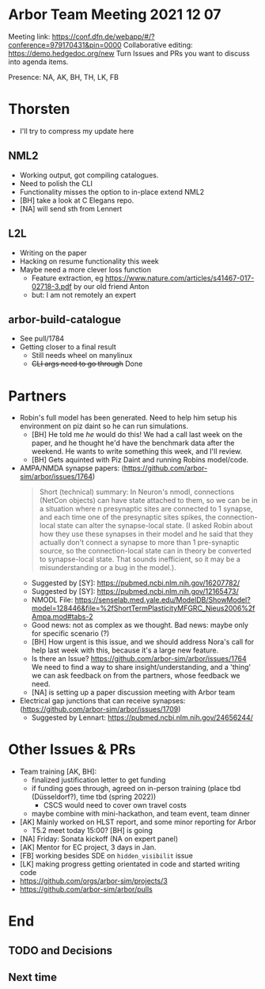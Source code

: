 Arbor Team Meeting 2021 12 07
=============================

Meeting link: https://conf.dfn.de/webapp/#/?conference=979170431&pin=0000
Collaborative editing: https://demo.hedgedoc.org/new
Turn Issues and PRs you want to discuss into agenda items.

Presence: NA, AK, BH, TH, LK, FB

# Thorsten
- I'll try to compress my update here

## NML2
- Working output, got compiling catalogues. 
- Need to polish the CLI
- Functionality misses the option to in-place extend NML2
- [BH] take a look at C Elegans repo.
- [NA] will send sth from Lennert

## L2L
- Writing on the paper
- Hacking on resume functionality this week
- Maybe need a more clever loss function
  - Feature extraction, eg https://www.nature.com/articles/s41467-017-02718-3.pdf by our old friend Anton
  - but: I am not remotely an expert

## arbor-build-catalogue
- See pull/1784
- Getting closer to a final result
  - Still needs wheel on manylinux
  - ~~CLI args need to go through~~ Done

Partners
========

* Robin's full model has been generated. Need to help him setup his environment on piz daint so he can run simulations.
    * [BH] He told me _he_ would do this! We had a call last week on the paper, and he thought he'd have the benchmark data after the weekend. He wants to write something this week, and I'll review.
    * [BH] Gets aquinted with Piz Daint and running Robins model/code.
* AMPA/NMDA synapse papers: (https://github.com/arbor-sim/arbor/issues/1764)
    > Short (technical) summary: In Neuron's nmodl, connections (NetCon objects) can have state attached to them, so we can be in a situation where n presynaptic sites are connected to 1 synapse, and each time one of the presynaptic sites spikes, the connection-local state can alter the synapse-local state. (I asked Robin about how they use these synapses in their model and he said that they actually don't connect a synapse to more than 1 pre-synaptic source, so the connection-local state can in theory be converted to synapse-local state. That sounds inefficient, so it may be a misunderstanding or a bug in the model.).
    * Suggested by [SY]: https://pubmed.ncbi.nlm.nih.gov/16207782/
    * Suggested by [SY]: https://pubmed.ncbi.nlm.nih.gov/12165473/
    * NMODL File: https://senselab.med.yale.edu/ModelDB/ShowModel?model=128446&file=%2fShortTermPlasticityMFGRC_Nieus2006%2fAmpa.mod#tabs-2
    * Good news: not as complex as we thought. Bad news: maybe only for specific scenario (?)
    * [BH] How urgent is this issue, and we should address Nora's call for help last week with this, because it's a large new feature.
    * Is there an Issue? https://github.com/arbor-sim/arbor/issues/1764 We need to find a way to share insight/understanding, and a 'thing' we can ask feedback on from the partners, whose feedback we need.
    * [NA] is setting up a paper discussion meeting with Arbor team
* Electrical gap junctions that can receive synapses: (https://github.com/arbor-sim/arbor/issues/1709)
    * Suggested by Lennart: https://pubmed.ncbi.nlm.nih.gov/24656244/

Other Issues & PRs
==================

* Team training [AK, BH]: 
    * finalized justification letter to get funding
    * if funding goes through, agreed on in-person training (place tbd (Düsseldorf?), time tbd (spring 2022))
        * CSCS would need to cover own travel costs
    * maybe combine with mini-hackathon, and team event, team dinner
* [AK] Mainly worked on HLST report, and some minor reporting for Arbor
    * T5.2 meet today 15:00? [BH] is going
* [NA] Friday: Sonata kickoff (NA on expert panel)
* [AK] Mentor for EC project, 3 days in Jan.
* [FB] working besides SDE on `hidden_visibilit` issue
* [LK] making progress getting orientated in code and started writing code
* https://github.com/orgs/arbor-sim/projects/3
* https://github.com/arbor-sim/arbor/pulls

End
===

TODO and Decisions
------------------



Next time
---------
